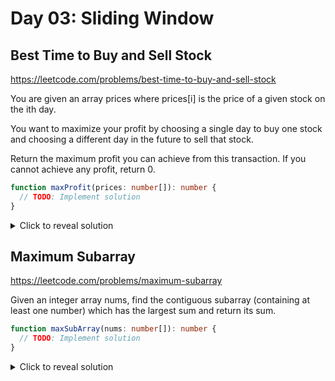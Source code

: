 # Day 03: Sliding Window

## Best Time to Buy and Sell Stock

https://leetcode.com/problems/best-time-to-buy-and-sell-stock

You are given an array prices where prices[i] is the price of a given stock on the ith day.

You want to maximize your profit by choosing a single day to buy one stock and choosing a different day in the future to sell that stock.

Return the maximum profit you can achieve from this transaction. If you cannot achieve any profit, return 0.

```ts
function maxProfit(prices: number[]): number {
  // TODO: Implement solution
}
```

<details> <summary>Click to reveal solution</summary>

**Approach**: Single Pass (Greedy)  
**Pattern**: Track minimum buy price and maximum profit in one iteration.

**Step-by-step explanation**:

1. Initialize minPrice to the first day's price and maxProfit to 0
2. Iterate through prices starting from day 2
3. For each day, we have two choices:
   - If current price is lower than minPrice, update our minimum buy price
   - If current price is higher, calculate profit (current price - minPrice) and update maxProfit if better
4. Key insight: We only need to track the lowest price seen so far, not when it occurred
5. At each step, we're asking: "What's the best profit if I sell today?"
6. Time: O(n), Space: O(1) - optimal single-pass solution

```ts
function maxProfit(prices: number[]): number {
  let minPrice = prices[0];
  let maxProfit = 0;

  for (let i = 1; i < prices.length; i++) {
    if (prices[i] < minPrice) {
      minPrice = prices[i];
    } else {
      maxProfit = Math.max(maxProfit, prices[i] - minPrice);
    }
  }

  return maxProfit;
}
```

</details>

## Maximum Subarray

https://leetcode.com/problems/maximum-subarray

Given an integer array nums, find the contiguous subarray (containing at least one number) which has the largest sum and return its sum.

```ts
function maxSubArray(nums: number[]): number {
  // TODO: Implement solution
}
```

<details> <summary>Click to reveal solution</summary>

**Approach**: Kadane's Algorithm (Dynamic Programming)  
**Pattern**: At each step, decide whether to extend current subarray or start fresh.

**Step-by-step explanation**:

1. Initialize maxSum and currentSum to the first element
2. For each subsequent element, we face a decision:
   - Extend the current subarray by adding this element: currentSum + nums[i]
   - Start a new subarray from this element: nums[i]
3. Choose whichever gives a larger sum: Math.max(nums[i], currentSum + nums[i])
4. Update our global maximum if the current subarray sum is better
5. Key insight: If currentSum becomes negative, it's better to start fresh
6. This captures the essence of dynamic programming: optimal substructure
7. Time: O(n), Space: O(1) - single pass with constant space

**Example walkthrough** with `nums = [-2, 1, -3, 4, -1, 2, 1, -5, 4]`:

```
i=0: maxSum = -2, currentSum = -2
i=1: currentSum = max(1, -2+1) = 1, maxSum = max(-2, 1) = 1
i=2: currentSum = max(-3, 1-3) = -2, maxSum = max(1, -2) = 1
i=3: currentSum = max(4, -2+4) = 4, maxSum = max(1, 4) = 4
i=4: currentSum = max(-1, 4-1) = 3, maxSum = max(4, 3) = 4
i=5: currentSum = max(2, 3+2) = 5, maxSum = max(4, 5) = 5
i=6: currentSum = max(1, 5+1) = 6, maxSum = max(5, 6) = 6
i=7: currentSum = max(-5, 6-5) = 1, maxSum = max(6, 1) = 6
i=8: currentSum = max(4, 1+4) = 5, maxSum = max(6, 5) = 6
```

The optimal subarray is [4, -1, 2, 1] with sum = 6.

```ts
function maxSubArray(nums: number[]): number {
  let maxSum = nums[0];
  let currentSum = nums[0];

  for (let i = 1; i < nums.length; i++) {
    // Either extend the current subarray or start a new one
    currentSum = Math.max(nums[i], currentSum + nums[i]);
    maxSum = Math.max(maxSum, currentSum);
  }

  return maxSum;
}
```

</details>
